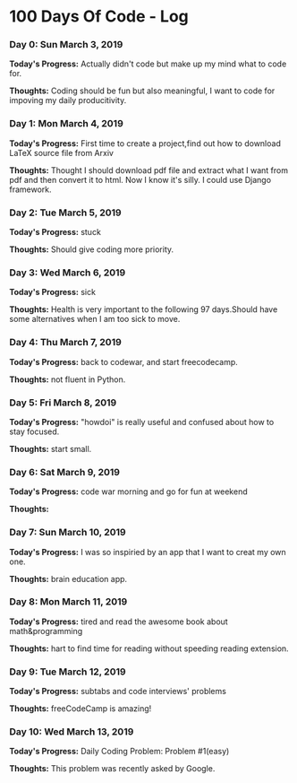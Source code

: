 # 100 Days Of Code - Log

### Day 0: Sun March 3, 2019

**Today's Progress:** Actually didn't code but make up my mind what to code for.

**Thoughts:** Coding should be fun but also meaningful, I want to code for impoving my daily producitivity.

### Day 1: Mon March 4, 2019

**Today's Progress:** First time to create a project,find out how to download LaTeX source file from Arxiv

**Thoughts:** Thought I should download pdf file and extract what I want from pdf and then convert it to html. Now I know it's silly. I could use Django framework.

### Day 2: Tue March 5, 2019

**Today's Progress:** stuck

**Thoughts:** Should give coding more priority.

### Day 3: Wed March 6, 2019

**Today's Progress:** sick

**Thoughts:** Health is very  important to the following 97 days.Should have some alternatives when I am too sick to move.

### Day 4: Thu March 7, 2019

**Today's Progress:** back to codewar, and start freecodecamp.

**Thoughts:** not fluent in Python.

### Day 5: Fri March 8, 2019

**Today's Progress:**  "howdoi" is really useful and confused about how to stay focused.

**Thoughts:** start small.

### Day 6: Sat March 9, 2019

**Today's Progress:**  code war morning and go for fun at weekend

**Thoughts:** 

### Day 7: Sun March 10, 2019

**Today's Progress:** I was so inspiried by an app that I want to creat my own one.

**Thoughts:** brain education app.

### Day 8: Mon March 11, 2019

**Today's Progress:**  tired and read the awesome book about math&programming

**Thoughts:** hart to find time for reading without speeding reading extension.

### Day 9: Tue March 12, 2019

**Today's Progress:**  subtabs and code interviews' problems

**Thoughts:** freeCodeCamp is amazing!

### Day 10: Wed March 13, 2019

**Today's Progress:**  Daily Coding Problem: Problem #1(easy)

**Thoughts:** This problem was recently asked by Google.
